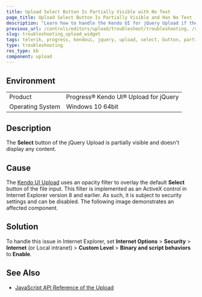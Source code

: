 ```yaml
---
title: Upload Select Button Is Partially Visible with No Text
page_title: Upload Select Button Is Partially Visible and Has No Text
description: "Learn how to handle the Kendo UI for jQuery Upload if the Select button is partially visible and doesn't display text."
previous_url: /controls/editors/upload/troubleshoot/troubleshooting, /controls/editors/upload/troubleshooting
slug: troubleshooting_upload_widget
tags: telerik, progress, kendoui, jquery, upload, select, button, partially, visible, has, no, text
type: troubleshooting
res_type: kb
component: upload
---
```


## Environment

<table>
 <tr>
  <td>Product</td>
  <td>Progress® Kendo UI® Upload for jQuery</td>
 </tr>
 <tr>
  <td>Operating System</td>
  <td>Windows 10 64bit</td>
 </tr>
</table>

## Description 

The **Select** button of the jQuery Upload is partially visible and doesn't display any content.

## Cause 

The [Kendo UI Upload](https://demos.telerik.com/kendo-ui/upload/index) uses an opacity filter to overlay the default **Select** button of the file input. This filter is implemented as an ActiveX control in Internet Explorer version 8 and earlier. As such, it is subject to security settings and can be disabled. The following image demonstrates an affected component.

## Solution

To handle this issue in Internet Explorer, set **Internet Options** > **Security** > **Internet** (or Local intranet) > **Custom Level** > **Binary and script behaviors** to **Enable**.

## See Also

* [JavaScript API Reference of the Upload](/api/javascript/ui/upload)
